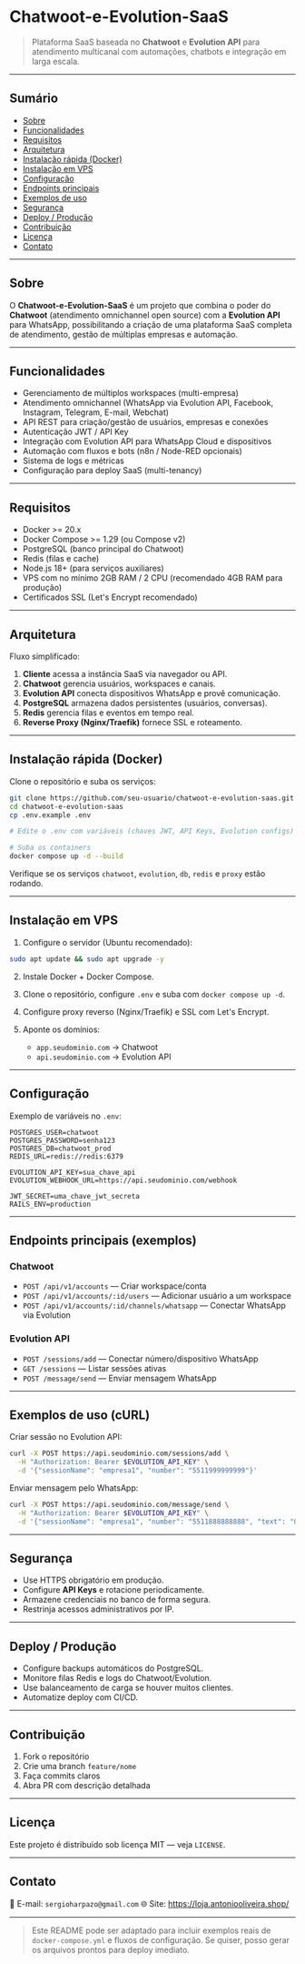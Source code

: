 # Chatwoot-e-Evolution-SaaS

> Plataforma SaaS baseada no **Chatwoot** e **Evolution API** para atendimento multicanal com automações, chatbots e integração em larga escala.

---

## Sumário

* [Sobre](#sobre)
* [Funcionalidades](#funcionalidades)
* [Requisitos](#requisitos)
* [Arquitetura](#arquitetura)
* [Instalação rápida (Docker)](#instalacao-rapida-docker)
* [Instalação em VPS](#instalacao-em-vps)
* [Configuração](#configuracao)
* [Endpoints principais](#endpoints-principais)
* [Exemplos de uso](#exemplos-de-uso)
* [Segurança](#seguranca)
* [Deploy / Produção](#deploy--producao)
* [Contribuição](#contribuicao)
* [Licença](#licenca)
* [Contato](#contato)

---

## Sobre

O **Chatwoot-e-Evolution-SaaS** é um projeto que combina o poder do **Chatwoot** (atendimento omnichannel open source) com a **Evolution API** para WhatsApp, possibilitando a criação de uma plataforma SaaS completa de atendimento, gestão de múltiplas empresas e automação.

---

## Funcionalidades

* Gerenciamento de múltiplos workspaces (multi-empresa)
* Atendimento omnichannel (WhatsApp via Evolution API, Facebook, Instagram, Telegram, E-mail, Webchat)
* API REST para criação/gestão de usuários, empresas e conexões
* Autenticação JWT / API Key
* Integração com Evolution API para WhatsApp Cloud e dispositivos
* Automação com fluxos e bots (n8n / Node-RED opcionais)
* Sistema de logs e métricas
* Configuração para deploy SaaS (multi-tenancy)

---

## Requisitos

* Docker >= 20.x
* Docker Compose >= 1.29 (ou Compose v2)
* PostgreSQL (banco principal do Chatwoot)
* Redis (filas e cache)
* Node.js 18+ (para serviços auxiliares)
* VPS com no mínimo 2GB RAM / 2 CPU (recomendado 4GB RAM para produção)
* Certificados SSL (Let's Encrypt recomendado)

---

## Arquitetura

Fluxo simplificado:

1. **Cliente** acessa a instância SaaS via navegador ou API.
2. **Chatwoot** gerencia usuários, workspaces e canais.
3. **Evolution API** conecta dispositivos WhatsApp e provê comunicação.
4. **PostgreSQL** armazena dados persistentes (usuários, conversas).
5. **Redis** gerencia filas e eventos em tempo real.
6. **Reverse Proxy (Nginx/Traefik)** fornece SSL e roteamento.

---

## Instalação rápida (Docker)

Clone o repositório e suba os serviços:

```bash
git clone https://github.com/seu-usuario/chatwoot-e-evolution-saas.git
cd chatwoot-e-evolution-saas
cp .env.example .env

# Edite o .env com variáveis (chaves JWT, API Keys, Evolution configs)

# Suba os containers
docker compose up -d --build
```

Verifique se os serviços `chatwoot`, `evolution`, `db`, `redis` e `proxy` estão rodando.

---

## Instalação em VPS

1. Configure o servidor (Ubuntu recomendado):

```bash
sudo apt update && sudo apt upgrade -y
```

2. Instale Docker + Docker Compose.

3. Clone o repositório, configure `.env` e suba com `docker compose up -d`.

4. Configure proxy reverso (Nginx/Traefik) e SSL com Let's Encrypt.

5. Aponte os domínios:

   * `app.seudominio.com` → Chatwoot
   * `api.seudominio.com` → Evolution API

---

## Configuração

Exemplo de variáveis no `.env`:

```
POSTGRES_USER=chatwoot
POSTGRES_PASSWORD=senha123
POSTGRES_DB=chatwoot_prod
REDIS_URL=redis://redis:6379

EVOLUTION_API_KEY=sua_chave_api
EVOLUTION_WEBHOOK_URL=https://api.seudominio.com/webhook

JWT_SECRET=uma_chave_jwt_secreta
RAILS_ENV=production
```

---

## Endpoints principais (exemplos)

### Chatwoot

* `POST /api/v1/accounts` — Criar workspace/conta
* `POST /api/v1/accounts/:id/users` — Adicionar usuário a um workspace
* `POST /api/v1/accounts/:id/channels/whatsapp` — Conectar WhatsApp via Evolution

### Evolution API

* `POST /sessions/add` — Conectar número/dispositivo WhatsApp
* `GET /sessions` — Listar sessões ativas
* `POST /message/send` — Enviar mensagem WhatsApp

---

## Exemplos de uso (cURL)

Criar sessão no Evolution API:

```bash
curl -X POST https://api.seudominio.com/sessions/add \
  -H "Authorization: Bearer $EVOLUTION_API_KEY" \
  -d '{"sessionName": "empresa1", "number": "5511999999999"}'
```

Enviar mensagem pelo WhatsApp:

```bash
curl -X POST https://api.seudominio.com/message/send \
  -H "Authorization: Bearer $EVOLUTION_API_KEY" \
  -d '{"sessionName": "empresa1", "number": "5511888888888", "text": "Olá, tudo bem?"}'
```

---

## Segurança

* Use HTTPS obrigatório em produção.
* Configure **API Keys** e rotacione periodicamente.
* Armazene credenciais no banco de forma segura.
* Restrinja acessos administrativos por IP.

---

## Deploy / Produção

* Configure backups automáticos do PostgreSQL.
* Monitore filas Redis e logs do Chatwoot/Evolution.
* Use balanceamento de carga se houver muitos clientes.
* Automatize deploy com CI/CD.

---

## Contribuição

1. Fork o repositório
2. Crie uma branch `feature/nome`
3. Faça commits claros
4. Abra PR com descrição detalhada

---

## Licença

Este projeto é distribuído sob licença MIT — veja `LICENSE`.

---

## Contato

📧 E-mail: `sergioharpazo@gmail.com`
🌐 Site: https://loja.antoniooliveira.shop/

---

> Este README pode ser adaptado para incluir exemplos reais de `docker-compose.yml` e fluxos de configuração. Se quiser, posso gerar os arquivos prontos para deploy imediato.

